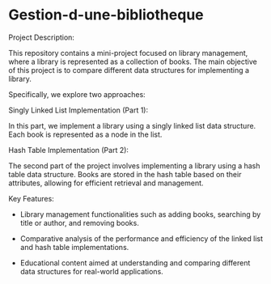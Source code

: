 # Gestion-d-une-bibliotheque
Project Description:

This repository contains a mini-project focused on library management, where a library is represented as a collection of books. The main objective of this project is to compare different data structures for implementing a library. 

Specifically, we explore two approaches:

Singly Linked List Implementation (Part 1):

In this part, we implement a library using a singly linked list data structure. Each book is represented as a node in the list.

Hash Table Implementation (Part 2):

The second part of the project involves implementing a library using a hash table data structure. Books are stored in the hash table based on their attributes, allowing for efficient retrieval and management.

Key Features:

- Library management functionalities such as adding books, searching by title or author, and removing books.

- Comparative analysis of the performance and efficiency of the linked list and hash table implementations.

- Educational content aimed at understanding and comparing different data structures for real-world applications.
